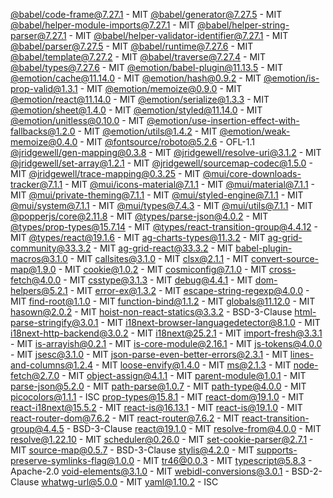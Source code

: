 [@babel/code-frame@7.27.1](https://github.com/babel/babel) - MIT
[@babel/generator@7.27.5](https://github.com/babel/babel) - MIT
[@babel/helper-module-imports@7.27.1](https://github.com/babel/babel) - MIT
[@babel/helper-string-parser@7.27.1](https://github.com/babel/babel) - MIT
[@babel/helper-validator-identifier@7.27.1](https://github.com/babel/babel) - MIT
[@babel/parser@7.27.5](https://github.com/babel/babel) - MIT
[@babel/runtime@7.27.6](https://github.com/babel/babel) - MIT
[@babel/template@7.27.2](https://github.com/babel/babel) - MIT
[@babel/traverse@7.27.4](https://github.com/babel/babel) - MIT
[@babel/types@7.27.6](https://github.com/babel/babel) - MIT
[@emotion/babel-plugin@11.13.5](https://github.com/emotion-js/emotion/tree/main/packages/babel-plugin) - MIT
[@emotion/cache@11.14.0](https://github.com/emotion-js/emotion/tree/main/packages/cache) - MIT
[@emotion/hash@0.9.2](https://github.com/emotion-js/emotion/tree/main/packages/hash) - MIT
[@emotion/is-prop-valid@1.3.1](https://github.com/emotion-js/emotion/tree/main/packages/is-prop-valid) - MIT
[@emotion/memoize@0.9.0](https://github.com/emotion-js/emotion/tree/main/packages/memoize) - MIT
[@emotion/react@11.14.0](https://github.com/emotion-js/emotion/tree/main/packages/react) - MIT
[@emotion/serialize@1.3.3](https://github.com/emotion-js/emotion/tree/main/packages/serialize) - MIT
[@emotion/sheet@1.4.0](https://github.com/emotion-js/emotion/tree/main/packages/sheet) - MIT
[@emotion/styled@11.14.0](https://github.com/emotion-js/emotion/tree/main/packages/styled) - MIT
[@emotion/unitless@0.10.0](https://github.com/emotion-js/emotion/tree/main/packages/unitless) - MIT
[@emotion/use-insertion-effect-with-fallbacks@1.2.0](https://github.com/emotion-js/emotion/tree/main/packages/use-insertion-effect-with-fallbacks) - MIT
[@emotion/utils@1.4.2](https://github.com/emotion-js/emotion/tree/main/packages/utils) - MIT
[@emotion/weak-memoize@0.4.0](https://github.com/emotion-js/emotion/tree/main/packages/weak-memoize) - MIT
[@fontsource/roboto@5.2.6](https://github.com/fontsource/font-files) - OFL-1.1
[@jridgewell/gen-mapping@0.3.8](https://github.com/jridgewell/gen-mapping) - MIT
[@jridgewell/resolve-uri@3.1.2](https://github.com/jridgewell/resolve-uri) - MIT
[@jridgewell/set-array@1.2.1](https://github.com/jridgewell/set-array) - MIT
[@jridgewell/sourcemap-codec@1.5.0](https://github.com/jridgewell/sourcemap-codec) - MIT
[@jridgewell/trace-mapping@0.3.25](https://github.com/jridgewell/trace-mapping) - MIT
[@mui/core-downloads-tracker@7.1.1](https://github.com/mui/material-ui) - MIT
[@mui/icons-material@7.1.1](https://github.com/mui/material-ui) - MIT
[@mui/material@7.1.1](https://github.com/mui/material-ui) - MIT
[@mui/private-theming@7.1.1](https://github.com/mui/material-ui) - MIT
[@mui/styled-engine@7.1.1](https://github.com/mui/material-ui) - MIT
[@mui/system@7.1.1](https://github.com/mui/material-ui) - MIT
[@mui/types@7.4.3](https://github.com/mui/material-ui) - MIT
[@mui/utils@7.1.1](https://github.com/mui/material-ui) - MIT
[@popperjs/core@2.11.8](https://github.com/popperjs/popper-core) - MIT
[@types/parse-json@4.0.2](https://github.com/DefinitelyTyped/DefinitelyTyped) - MIT
[@types/prop-types@15.7.14](https://github.com/DefinitelyTyped/DefinitelyTyped) - MIT
[@types/react-transition-group@4.4.12](https://github.com/DefinitelyTyped/DefinitelyTyped) - MIT
[@types/react@19.1.6](https://github.com/DefinitelyTyped/DefinitelyTyped) - MIT
[ag-charts-types@11.3.2](https://github.com/ag-grid/ag-charts) - MIT
[ag-grid-community@33.3.2](https://github.com/ag-grid/ag-grid) - MIT
[ag-grid-react@33.3.2](https://github.com/ag-grid/ag-grid) - MIT
[babel-plugin-macros@3.1.0](https://github.com/kentcdodds/babel-plugin-macros) - MIT
[callsites@3.1.0](https://github.com/sindresorhus/callsites) - MIT
[clsx@2.1.1](https://github.com/lukeed/clsx) - MIT
[convert-source-map@1.9.0](https://github.com/thlorenz/convert-source-map) - MIT
[cookie@1.0.2](https://github.com/jshttp/cookie) - MIT
[cosmiconfig@7.1.0](https://github.com/davidtheclark/cosmiconfig) - MIT
[cross-fetch@4.0.0](https://github.com/lquixada/cross-fetch) - MIT
[csstype@3.1.3](https://github.com/frenic/csstype) - MIT
[debug@4.4.1](https://github.com/debug-js/debug) - MIT
[dom-helpers@5.2.1](https://github.com/react-bootstrap/dom-helpers) - MIT
[error-ex@1.3.2](https://github.com/qix-/node-error-ex) - MIT
[escape-string-regexp@4.0.0](https://github.com/sindresorhus/escape-string-regexp) - MIT
[find-root@1.1.0](https://github.com/js-n/find-root) - MIT
[function-bind@1.1.2](https://github.com/Raynos/function-bind) - MIT
[globals@11.12.0](https://github.com/sindresorhus/globals) - MIT
[hasown@2.0.2](https://github.com/inspect-js/hasOwn) - MIT
[hoist-non-react-statics@3.3.2](https://github.com/mridgway/hoist-non-react-statics) - BSD-3-Clause
[html-parse-stringify@3.0.1](https://github.com/henrikjoreteg/html-parse-stringify) - MIT
[i18next-browser-languagedetector@8.1.0](https://github.com/i18next/i18next-browser-languageDetector) - MIT
[i18next-http-backend@3.0.2](https://github.com/i18next/i18next-http-backend) - MIT
[i18next@25.2.1](https://github.com/i18next/i18next) - MIT
[import-fresh@3.3.1](https://github.com/sindresorhus/import-fresh) - MIT
[is-arrayish@0.2.1](https://github.com/qix-/node-is-arrayish) - MIT
[is-core-module@2.16.1](https://github.com/inspect-js/is-core-module) - MIT
[js-tokens@4.0.0](https://github.com/lydell/js-tokens) - MIT
[jsesc@3.1.0](https://github.com/mathiasbynens/jsesc) - MIT
[json-parse-even-better-errors@2.3.1](https://github.com/npm/json-parse-even-better-errors) - MIT
[lines-and-columns@1.2.4](https://github.com/eventualbuddha/lines-and-columns) - MIT
[loose-envify@1.4.0](https://github.com/zertosh/loose-envify) - MIT
[ms@2.1.3](https://github.com/vercel/ms) - MIT
[node-fetch@2.7.0](https://github.com/bitinn/node-fetch) - MIT
[object-assign@4.1.1](https://github.com/sindresorhus/object-assign) - MIT
[parent-module@1.0.1](https://github.com/sindresorhus/parent-module) - MIT
[parse-json@5.2.0](https://github.com/sindresorhus/parse-json) - MIT
[path-parse@1.0.7](https://github.com/jbgutierrez/path-parse) - MIT
[path-type@4.0.0](https://github.com/sindresorhus/path-type) - MIT
[picocolors@1.1.1](https://github.com/alexeyraspopov/picocolors) - ISC
[prop-types@15.8.1](https://github.com/facebook/prop-types) - MIT
[react-dom@19.1.0](https://github.com/facebook/react) - MIT
[react-i18next@15.5.2](https://github.com/i18next/react-i18next) - MIT
[react-is@16.13.1](https://github.com/facebook/react) - MIT
[react-is@19.1.0](https://github.com/facebook/react) - MIT
[react-router-dom@7.6.2](https://github.com/remix-run/react-router) - MIT
[react-router@7.6.2](https://github.com/remix-run/react-router) - MIT
[react-transition-group@4.4.5](https://github.com/reactjs/react-transition-group) - BSD-3-Clause
[react@19.1.0](https://github.com/facebook/react) - MIT
[resolve-from@4.0.0](https://github.com/sindresorhus/resolve-from) - MIT
[resolve@1.22.10](https://github.com/browserify/resolve) - MIT
[scheduler@0.26.0](https://github.com/facebook/react) - MIT
[set-cookie-parser@2.7.1](https://github.com/nfriedly/set-cookie-parser) - MIT
[source-map@0.5.7](https://github.com/mozilla/source-map) - BSD-3-Clause
[stylis@4.2.0](https://github.com/thysultan/stylis.js) - MIT
[supports-preserve-symlinks-flag@1.0.0](https://github.com/inspect-js/node-supports-preserve-symlinks-flag) - MIT
[tr46@0.0.3](https://github.com/Sebmaster/tr46.js) - MIT
[typescript@5.8.3](https://github.com/microsoft/TypeScript) - Apache-2.0
[void-elements@3.1.0](https://github.com/pugjs/void-elements) - MIT
[webidl-conversions@3.0.1](https://github.com/jsdom/webidl-conversions) - BSD-2-Clause
[whatwg-url@5.0.0](https://github.com/jsdom/whatwg-url) - MIT
[yaml@1.10.2](https://github.com/eemeli/yaml) - ISC

